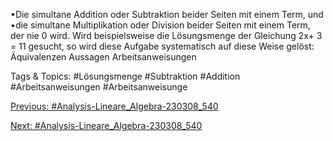 •Die simultane Addition oder Subtraktion beider Seiten mit einem Term, und
•die simultane Multiplikation oder Division beider Seiten mit einem Term, der nie 0 wird.
Wird beispielsweise die Lösungsmenge der Gleichung 2x+ 3 = 11 gesucht, so wird diese Aufgabe
systematisch auf diese Weise gelöst:
Äquivalenzen Aussagen Arbeitsanweisungen

   Tags & Topics:
   #Lösungsmenge
   #Subtraktion
   #Addition
   #Arbeitsanweisungen
   #Arbeitsanweisunge

[Previous: #Analysis-Lineare_Algebra-230308_540](Analysis-Lineare_Algebra-230308_540.md)

[Next: #Analysis-Lineare_Algebra-230308_540](Analysis-Lineare_Algebra-230308_540.md)